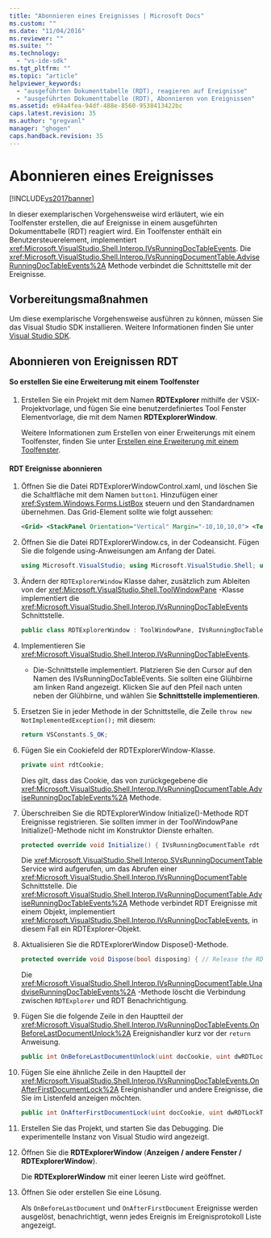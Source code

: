 ```yaml
---
title: "Abonnieren eines Ereignisses | Microsoft Docs"
ms.custom: ""
ms.date: "11/04/2016"
ms.reviewer: ""
ms.suite: ""
ms.technology: 
  - "vs-ide-sdk"
ms.tgt_pltfrm: ""
ms.topic: "article"
helpviewer_keywords: 
  - "ausgeführten Dokumenttabelle (RDT), reagieren auf Ereignisse"
  - "ausgeführten Dokumenttabelle (RDT), Abonnieren von Ereignissen"
ms.assetid: e94a4fea-94df-488e-8560-9538413422bc
caps.latest.revision: 35
ms.author: "gregvanl"
manager: "ghogen"
caps.handback.revision: 35
---
```

# Abonnieren eines Ereignisses
[!INCLUDE[vs2017banner](../code-quality/includes/vs2017banner.md)]

In dieser exemplarischen Vorgehensweise wird erläutert, wie ein Toolfenster erstellen, die auf Ereignisse in einem ausgeführten Dokumenttabelle \(RDT\) reagiert wird. Ein Toolfenster enthält ein Benutzersteuerelement, implementiert <xref:Microsoft.VisualStudio.Shell.Interop.IVsRunningDocTableEvents>. Die <xref:Microsoft.VisualStudio.Shell.Interop.IVsRunningDocumentTable.AdviseRunningDocTableEvents%2A> Methode verbindet die Schnittstelle mit der Ereignisse.  
  
## Vorbereitungsmaßnahmen  
 Um diese exemplarische Vorgehensweise ausführen zu können, müssen Sie das Visual Studio SDK installieren. Weitere Informationen finden Sie unter [Visual Studio SDK](../extensibility/visual-studio-sdk.md).  
  
## Abonnieren von Ereignissen RDT  
  
#### So erstellen Sie eine Erweiterung mit einem Toolfenster  
  
1.  Erstellen Sie ein Projekt mit dem Namen **RDTExplorer** mithilfe der VSIX\-Projektvorlage, und fügen Sie eine benutzerdefiniertes Tool Fenster Elementvorlage, die mit dem Namen **RDTExplorerWindow**.  
  
     Weitere Informationen zum Erstellen von einer Erweiterungs mit einem Toolfenster, finden Sie unter [Erstellen eine Erweiterung mit einem Toolfenster](../extensibility/creating-an-extension-with-a-tool-window.md).  
  
#### RDT Ereignisse abonnieren  
  
1.  Öffnen Sie die Datei RDTExplorerWindowControl.xaml, und löschen Sie die Schaltfläche mit dem Namen `button1`. Hinzufügen einer <xref:System.Windows.Forms.ListBox> steuern und den Standardnamen übernehmen. Das Grid\-Element sollte wie folgt aussehen:  
  
    ```xml  
    <Grid> <StackPanel Orientation="Vertical" Margin="-10,10,10,0"> <TextBlock Margin="10" HorizontalAlignment="Center">RDTExplorerWindow</TextBlock> <ListBox x:Name="listBox" Height="100" /> </StackPanel> </Grid>  
    ```  
  
2.  Öffnen Sie die Datei RDTExplorerWindow.cs, in der Codeansicht. Fügen Sie die folgende using\-Anweisungen am Anfang der Datei.  
  
    ```c#  
    using Microsoft.VisualStudio; using Microsoft.VisualStudio.Shell; using Microsoft.VisualStudio.Shell.Interop;  
    ```  
  
3.  Ändern der `RDTExplorerWindow` Klasse daher, zusätzlich zum Ableiten von der <xref:Microsoft.VisualStudio.Shell.ToolWindowPane> \-Klasse implementiert die <xref:Microsoft.VisualStudio.Shell.Interop.IVsRunningDocTableEvents> Schnittstelle.  
  
    ```c#  
    public class RDTExplorerWindow : ToolWindowPane, IVsRunningDocTableEvents {. . .}  
    ```  
  
4.  Implementieren Sie <xref:Microsoft.VisualStudio.Shell.Interop.IVsRunningDocTableEvents>.  
  
    -   Die\-Schnittstelle implementiert. Platzieren Sie den Cursor auf den Namen des IVsRunningDocTableEvents. Sie sollten eine Glühbirne am linken Rand angezeigt. Klicken Sie auf den Pfeil nach unten neben der Glühbirne, und wählen Sie **Schnittstelle implementieren**.  
  
5.  Ersetzen Sie in jeder Methode in der Schnittstelle, die Zeile `throw new NotImplementedException();` mit diesem:  
  
    ```c#  
    return VSConstants.S_OK;  
    ```  
  
6.  Fügen Sie ein Cookiefeld der RDTExplorerWindow\-Klasse.  
  
    ```c#  
    private uint rdtCookie;   
    ```  
  
     Dies gilt, dass das Cookie, das von zurückgegebene die <xref:Microsoft.VisualStudio.Shell.Interop.IVsRunningDocumentTable.AdviseRunningDocTableEvents%2A> Methode.  
  
7.  Überschreiben Sie die RDTExplorerWindow Initialize\(\)\-Methode RDT Ereignisse registrieren. Sie sollten immer in der ToolWindowPane Initialize\(\)\-Methode nicht im Konstruktor Dienste erhalten.  
  
    ```c#  
    protected override void Initialize() { IVsRunningDocumentTable rdt = (IVsRunningDocumentTable) this.GetService(typeof(SVsRunningDocumentTable)); rdt.AdviseRunningDocTableEvents(this, out rdtCookie); }  
    ```  
  
     Die <xref:Microsoft.VisualStudio.Shell.Interop.SVsRunningDocumentTable> Service wird aufgerufen, um das Abrufen einer <xref:Microsoft.VisualStudio.Shell.Interop.IVsRunningDocumentTable> Schnittstelle. Die <xref:Microsoft.VisualStudio.Shell.Interop.IVsRunningDocumentTable.AdviseRunningDocTableEvents%2A> Methode verbindet RDT Ereignisse mit einem Objekt, implementiert <xref:Microsoft.VisualStudio.Shell.Interop.IVsRunningDocTableEvents>, in diesem Fall ein RDTExplorer\-Objekt.  
  
8.  Aktualisieren Sie die RDTExplorerWindow Dispose\(\)\-Methode.  
  
    ```c#  
    protected override void Dispose(bool disposing) { // Release the RDT cookie. IVsRunningDocumentTable rdt = (IVsRunningDocumentTable) Package.GetGlobalService(typeof(SVsRunningDocumentTable)); rdt.UnadviseRunningDocTableEvents(rdtCookie); base.Dispose(disposing); }  
    ```  
  
     Die <xref:Microsoft.VisualStudio.Shell.Interop.IVsRunningDocumentTable.UnadviseRunningDocTableEvents%2A> \-Methode löscht die Verbindung zwischen `RDTExplorer` und RDT Benachrichtigung.  
  
9. Fügen Sie die folgende Zeile in den Hauptteil der <xref:Microsoft.VisualStudio.Shell.Interop.IVsRunningDocTableEvents.OnBeforeLastDocumentUnlock%2A> Ereignishandler kurz vor der `return` Anweisung.  
  
    ```c#  
    public int OnBeforeLastDocumentUnlock(uint docCookie, uint dwRDTLockType, uint dwReadLocksRemaining, uint dwEditLocksRemaining) { ((RDTExplorerWindowControl)this.Content).listBox.Items.Add("Entering OnBeforeLastDocumentUnlock"); return VSConstants.S_OK; }  
    ```  
  
10. Fügen Sie eine ähnliche Zeile in den Hauptteil der <xref:Microsoft.VisualStudio.Shell.Interop.IVsRunningDocTableEvents.OnAfterFirstDocumentLock%2A> Ereignishandler und andere Ereignisse, die Sie im Listenfeld anzeigen möchten.  
  
    ```c#  
    public int OnAfterFirstDocumentLock(uint docCookie, uint dwRDTLockType, uint dwReadLocksRemaining, uint dwEditLocksRemaining) { ((RDTExplorerWindowControl)this.Content).listBox.Items.Add("Entering OnAfterFirstDocumentLock"); return VSConstants.S_OK; }  
    ```  
  
11. Erstellen Sie das Projekt, und starten Sie das Debugging. Die experimentelle Instanz von Visual Studio wird angezeigt.  
  
12. Öffnen Sie die **RDTExplorerWindow** \(**Anzeigen \/ andere Fenster \/ RDTExplorerWindow**\).  
  
     Die **RDTExplorerWindow** mit einer leeren Liste wird geöffnet.  
  
13. Öffnen Sie oder erstellen Sie eine Lösung.  
  
     Als `OnBeforeLastDocument` und `OnAfterFirstDocument` Ereignisse werden ausgelöst, benachrichtigt, wenn jedes Ereignis im Ereignisprotokoll Liste angezeigt.